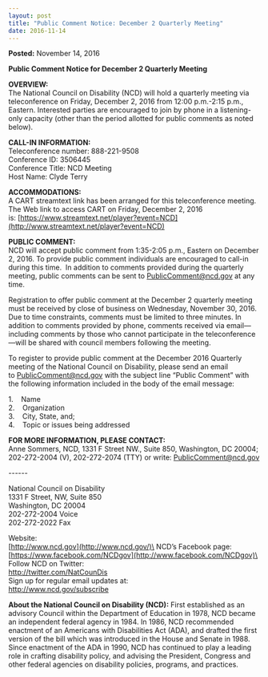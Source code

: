 ```yaml
---
layout: post
title: "Public Comment Notice: December 2 Quarterly Meeting"
date: 2016-11-14
---
```

**Posted:** November 14, 2016

**Public Comment Notice for December 2 Quarterly Meeting**

**OVERVIEW:**\
The National Council on Disability (NCD) will hold a quarterly meeting via teleconference on Friday, December 2, 2016 from 12:00 p.m.-2:15 p.m., Eastern. Interested parties are encouraged to join by phone in a listening-only capacity (other than the period allotted for public comments as noted below).

**CALL-IN INFORMATION:**   \
Teleconference number: 888-221-9508\
Conference ID: 3506445\
Conference Title: NCD Meeting\
Host Name: Clyde Terry

**ACCOMMODATIONS:**\
A CART streamtext link has been arranged for this teleconference meeting. The Web link to access CART on Friday, December 2, 2016 is: [https://www.streamtext.net/player?event=NCD](http://www.streamtext.net/player?event=NCD)

**PUBLIC COMMENT:**\
NCD will accept public comment from 1:35-2:05 p.m., Eastern on December 2, 2016. To provide public comment individuals are encouraged to call-in during this time.  In addition to comments provided during the quarterly meeting, public comments can be sent to [PublicComment@ncd.gov](mailto:PublicComment@ncd.gov) at any time.

Registration to offer public comment at the December 2 quarterly meeting must be received by close of business on Wednesday, November 30, 2016. Due to time constraints, comments must be limited to three minutes. In addition to comments provided by phone, comments received via email—including comments by those who cannot participate in the teleconference—will be shared with council members following the meeting.  

To register to provide public comment at the December 2016 Quarterly meeting of the National Council on Disability, please send an email to [PublicComment@ncd.gov](mailto:PublicComment@ncd.gov?subject=Public%20Comment) with the subject line “Public Comment” with the following information included in the body of the email message:

1.    Name\
2.    Organization\
3.    City, State, and;\
4.    Topic or issues being addressed

**FOR MORE INFORMATION, PLEASE CONTACT:**\
Anne Sommers, NCD, 1331 F Street NW., Suite 850, Washington, DC 20004; 202-272-2004 (V), 202-272-2074 (TTY) or write: [PublicComment@ncd.gov](mailto:PublicComment@ncd.gov?subject=Public%20Comment)

\------

National Council on Disability\
1331 F Street, NW, Suite 850\
Washington, DC 20004\
202-272-2004 Voice\
202-272-2022 Fax

Website:\
[http://www.ncd.gov](http://www.ncd.gov/)\
NCD’s Facebook page:\
[https://www.facebook.com/NCDgov](http://www.facebook.com/NCDgov)\
Follow NCD on Twitter:\
<http://twitter.com/NatCounDis>\
Sign up for regular email updates at:\
<http://www.ncd.gov/subscribe>

**About the National Council on Disability (NCD):** First established as an advisory Council within the Department of Education in 1978, NCD became an independent federal agency in 1984. In 1986, NCD recommended enactment of an Americans with Disabilities Act (ADA), and drafted the first version of the bill which was introduced in the House and Senate in 1988. Since enactment of the ADA in 1990, NCD has continued to play a leading role in crafting disability policy, and advising the President, Congress and other federal agencies on disability policies, programs, and practices.